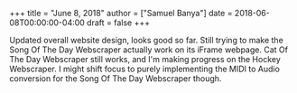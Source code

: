 +++
title = "June 8, 2018"
author = ["Samuel Banya"]
date = 2018-06-08T00:00:00-04:00
draft = false
+++

Updated overall website design, looks good so far. Still trying to make the Song Of The Day Webscraper actually
work on its iFrame webpage. Cat Of The Day Webscraper still works, and I'm making progress on the Hockey Webscraper.
I might shift focus to purely implementing the MIDI to Audio conversion for the Song Of The Day Webscraper though.